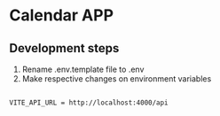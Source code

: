 # Calendar APP

## Development steps

1. Rename .env.template file to .env
2. Make respective changes on environment variables

```

VITE_API_URL = http://localhost:4000/api

```
